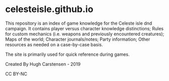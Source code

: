 # celesteisle.github.io

This repository is an index of game knowledge for the Celeste isle dnd campaign.
It contains player versus character knowledge distinctions;
Rules for custom mechanics (i.e. weapons and previously encountered creatures);
Maps of the world;
Character journals/notes;
Party information;
Other resources as needed on a case-by-case basis.

The site is primarily used for quick reference during games.

Created By Hugh Carstensen - 2019

CC BY-NC

